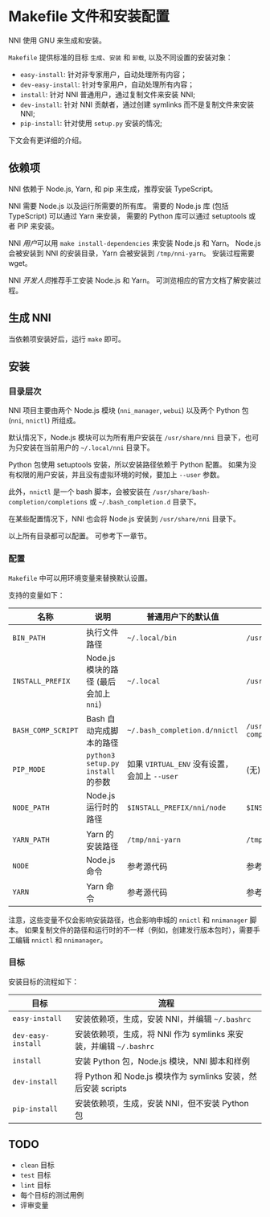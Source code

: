 # Makefile 文件和安装配置

NNI 使用 GNU 来生成和安装。

`Makefile` 提供标准的目标 `生成`、`安装` 和 `卸载`, 以及不同设置的安装对象：

* `easy-install`: 针对非专家用户，自动处理所有内容；
* `dev-easy-install`: 针对专家用户，自动处理所有内容；
* `install`: 针对 NNI 普通用户，通过复制文件来安装 NNI;
* `dev-install`: 针对 NNI 贡献者，通过创建 symlinks 而不是复制文件来安装 NNI;
* `pip-install`: 针对使用 `setup.py` 安装的情况;

下文会有更详细的介绍。

## 依赖项

NNI 依赖于 Node.js, Yarn, 和 pip 来生成，推荐安装 TypeScript。

NNI 需要 Node.js 以及运行所需要的所有库。 需要的 Node.js 库 (包括 TypeScript) 可以通过 Yarn 来安装， 需要的 Python 库可以通过 setuptools 或者 PIP 来安装。

NNI *用户*可以用 `make install-dependencies` 来安装 Node.js 和 Yarn。 Node.js 会被安装到 NNI 的安装目录，Yarn 会被安装到 `/tmp/nni-yarn`。 安装过程需要 wget。

NNI *开发人员*推荐手工安装 Node.js 和 Yarn。 可浏览相应的官方文档了解安装过程。

## 生成 NNI

当依赖项安装好后，运行 `make` 即可。

## 安装

### 目录层次

NNI 项目主要由两个 Node.js 模块 (`nni_manager`, `webui`) 以及两个 Python 包 (`nni`, `nnictl`) 所组成。

默认情况下，Node.js 模块可以为所有用户安装在 `/usr/share/nni` 目录下，也可为只安装在当前用户的 `~/.local/nni` 目录下。

Python 包使用 setuptools 安装，所以安装路径依赖于 Python 配置。 如果为没有权限的用户安装，并且没有虚拟环境的时候，要加上 `--user` 参数。

此外，`nnictl` 是一个 bash 脚本，会被安装在 `/usr/share/bash-completion/completions` 或 `~/.bash_completion.d` 目录下。

在某些配置情况下，NNI 也会将 Node.js 安装到 `/usr/share/nni` 目录下。

以上所有目录都可以配置。 可参考下一章节。

### 配置

`Makefile` 中可以用环境变量来替换默认设置。

支持的变量如下：

| 名称                 | 说明                             | 普通用户下的默认值                          | root 下的默认值                                      |
| ------------------ | ------------------------------ | ---------------------------------- | ----------------------------------------------- |
| `BIN_PATH`         | 执行文件路径                         | `~/.local/bin`                     | `/usr/bin`                                      |
| `INSTALL_PREFIX`   | Node.js 模块的路径 (最后会加上 `nni`)    | `~/.local`                         | `/usr/share`                                    |
| `BASH_COMP_SCRIPT` | Bash 自动完成脚本的路径                 | `~/.bash_completion.d/nnictl`      | `/usr/share/bash-completion/completions/nnictl` |
| `PIP_MODE`         | `python3 setup.py install` 的参数 | 如果 `VIRTUAL_ENV` 没有设置，会加上 `--user` | (无)                                             |
| `NODE_PATH`        | Node.js 运行时的路径                 | `$INSTALL_PREFIX/nni/node`         | `$INSTALL_PREFIX/nni/node`                      |
| `YARN_PATH`        | Yarn 的安装路径                     | `/tmp/nni-yarn`                    | `/tmp/nni-yarn`                                 |
| `NODE`             | Node.js 命令                     | 参考源代码                              | 参考源代码                                           |
| `YARN`             | Yarn 命令                        | 参考源代码                              | 参考源代码                                           |

注意，这些变量不仅会影响安装路径，也会影响申城的 `nnictl` 和 `nnimanager` 脚本。 如果复制文件的路径和运行时的不一样（例如，创建发行版本包时），需要手工编辑 `nnictl` 和 `nnimanager`。

### 目标

安装目标的流程如下：

| 目标                 | 流程                                               |
| ------------------ | ------------------------------------------------ |
| `easy-install`     | 安装依赖项，生成，安装 NNI，并编辑 `~/.bashrc`                  |
| `dev-easy-install` | 安装依赖项，生成，将 NNI 作为 symlinks 来安装，并编辑 `~/.bashrc`   |
| `install`          | 安装 Python 包，Node.js 模块，NNI 脚本和样例                 |
| `dev-install`      | 将 Python 和 Node.js 模块作为 symlinks 安装，然后安装 scripts |
| `pip-install`      | 安装依赖项，生成，安装 NNI，但不安装 Python 包                    |

## TODO

* `clean` 目标
* `test` 目标
* `lint` 目标
* 每个目标的测试用例
* 评审变量